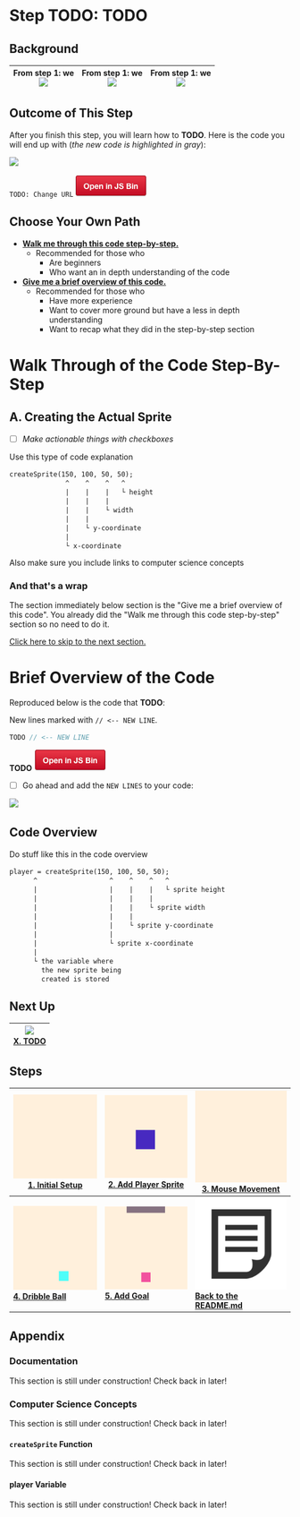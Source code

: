 # Step **TODO**: **TODO**

## Background

| From step 1: we <br> ![](http://placehold.it/300?text=1) | From step 1: we <br> ![](http://placehold.it/300?text=2) | From step 1: we <br> ![](http://placehold.it/300?text=3) |
| -------------------------------------------------------- | -------------------------------------------------------- | -------------------------------------------------------- |


## Outcome of This Step

After you finish this step, you will learn how to **TODO**. Here is the code you will end up with (_the new code is highlighted in gray_):

![](http://placehold.it/300?text=TODO)

`TODO: Change URL`
<a href="http://jsbin.com/dikevu/23/edit?js,output" target="_blank">
![](img/bttn_open_in_js_bin.png)
</a>

## Choose Your Own Path

- [**Walk me through this code step-by-step.**](#walk-through-of-the-code-step-by-step)
  - Recommended for those who
    - Are beginners
    - Who want an in depth understanding of the code
- [**Give me a brief overview of this code.**](#brief-overview-of-the-code)
  - Recommended for those who
    - Have more experience
    - Want to cover more ground but have a less in depth understanding
    - Want to recap what they did in the step-by-step section

# Walk Through of the Code Step-By-Step

## A. Creating the Actual Sprite

- [ ] _Make actionable things with checkboxes_

Use this type of code explanation

```
createSprite(150, 100, 50, 50);
              ^    ^    ^   ^
              |    |    |   └ height
              |    |    |
              |    |    └ width
              |    |
              |    └ y-coordinate
              |
              └ x-coordinate
```

Also make sure you include links to computer science concepts

### And that's a wrap

The section immediately below section is the "Give me a brief overview of this code". You already did the "Walk me through this code step-by-step" section so no need to do it.

[Click here to skip to the next section.](#next-up)

# Brief Overview of the Code

Reproduced below is the code that **TODO**:

New lines marked with `// <-- NEW LINE`.

```js
TODO // <-- NEW LINE
```

**TODO**
<a href="http://jsbin.com/dikevu/23/edit?js,output" target="_blank">
![](img/bttn_open_in_js_bin.png)
</a>

- [ ] Go ahead and add the `NEW LINES` to your code:

![](http://placehold.it/300?text=TODO)

## Code Overview

Do stuff like this in the code overview

```
player = createSprite(150, 100, 50, 50);
      ^                  ^    ^    ^   ^
      |                  |    |    |   └ sprite height
      |                  |    |    |
      |                  |    |    └ sprite width
      |                  |    |
      |                  |    └ sprite y-coordinate
      |                  |
      |                  └ sprite x-coordinate
      |
      └ the variable where
        the new sprite being
        created is stored
```

## Next Up

| **[![](<![](http://placehold.it/300?text=TODO)>) <br> X. TODO](mouse_movement.md)** |
| ----------------------------------------------------------------------------------- |


## Steps

| **[![](img/1_mini.png) <br> 1. Initial Setup](initial_setup.md)** | **[![](img/2_mini.png) <br> 2. Add Player Sprite](add_player_sprite.md)** | **[![](img/3_mini.gif) <br> 3. Mouse Movement](mouse_movement.md)** |
| ----------------------------------------------------------------- | ------------------------------------------------------------------------- | ------------------------------------------------------------------- |
| **[![](img/4_mini.gif) <br> 4. Dribble Ball](dribble_ball.md)**   | **[![](img/5_mini.gif) <br> 5. Add Goal](add_goal.md)**                   | **[![](img/readme.png) <br> Back to the README.md](README.md)**     |

## Appendix

### Documentation

This section is still under construction! Check back in later!

### Computer Science Concepts

This section is still under construction! Check back in later!

#### `createSprite` Function

This section is still under construction! Check back in later!

#### player Variable

This section is still under construction! Check back in later!
